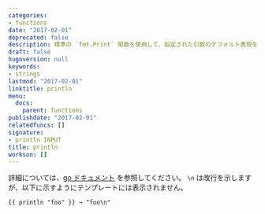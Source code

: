 ```yaml
---
categories:
- functions
date: "2017-02-01"
deprecated: false
description: 標準の `fmt.Print` 関数を使用して、指定された引数のデフォルト表現を出力し、改行を強制します。
draft: false
hugoversion: null
keywords:
- strings
lastmod: "2017-02-01"
linktitle: println
menu:
  docs:
    parent: functions
publishdate: "2017-02-01"
relatedfuncs: []
signature:
- println INPUT
title: println
workson: []
---
```


詳細については、[go ドキュメント](https://golang.org/pkg/fmt/) を参照してください。
`\n` は改行を示しますが、以下に示すようにテンプレートには表示されません。

```go-html-template
{{ println "foo" }} → "foo\n"
```
